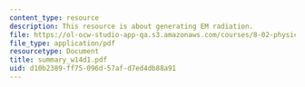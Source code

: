 ```yaml
---
content_type: resource
description: This resource is about generating EM radiation.
file: https://ol-ocw-studio-app-qa.s3.amazonaws.com/courses/8-02-physics-ii-electricity-and-magnetism-spring-2007/d10b2389ff75096d57afd7ed4db88a91_summary_w14d1.pdf
file_type: application/pdf
resourcetype: Document
title: summary_w14d1.pdf
uid: d10b2389-ff75-096d-57af-d7ed4db88a91
---
```

